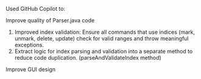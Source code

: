 Used GitHub Copilot to:

Improve quality of Parser.java code
1. Improved index validation: Ensure all commands that use indices (mark, unmark, delete, update) check for valid ranges and throw meaningful exceptions.
2. Extract logic for index parsing and validation into a separate method to reduce code duplication. (parseAndValidateIndex method)

Improve GUI design